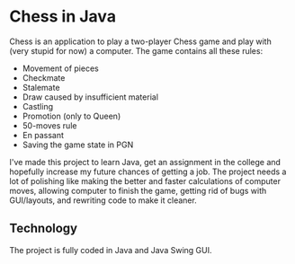 # Chess in Java

Chess is an application to play a two-player Chess game and play with (very stupid for now) a computer. The game
contains all these rules:

* Movement of pieces
* Checkmate
* Stalemate
* Draw caused by insufficient material
* Castling
* Promotion (only to Queen)
* 50-moves rule
* En passant
* Saving the game state in PGN

I've made this project to learn Java, get an assignment in the college and hopefully increase my future chances of
getting a job. The project needs a lot of polishing like making the better and faster calculations of computer moves, allowing computer to finish the game, 
getting rid of bugs with GUI/layouts, and rewriting code to make it cleaner.

## Technology

The project is fully coded in Java and Java Swing GUI.
